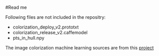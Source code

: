 #Read me

Following files are not included in the repositry:

- colorization_deploy_v2.prototxt
- colorization_release_v2.caffemodel
- pts_in_hull.npy

The image colorization machine learning sources are from this [project](https://richzhang.github.io/colorization/)
